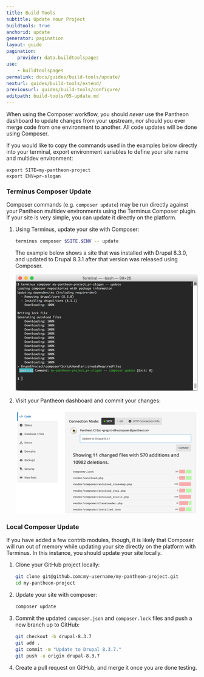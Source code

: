 ```yaml
---
title: Build Tools
subtitle: Update Your Project
buildtools: true
anchorid: update
generator: pagination
layout: guide
pagination:
    provider: data.buildtoolspages
use:
    - buildtoolspages
permalink: docs/guides/build-tools/update/
nexturl: guides/build-tools/extend/
previousurl: guides/build-tools/configure/
editpath: build-tools/05-update.md
---
```


When using the Composer workflow, you should *never* use the Pantheon dashboard to update changes from your upstream, nor should you ever merge code from one environment to another. All code updates will be done using Composer.

If you would like to copy the commands used in the examples below directly into your terminal, export environment variables to define your site name and multidev environment:
```
export SITE=my-pantheon-project
export ENV=pr-slogan
```

### Terminus Composer Update
Composer commands (e.g. `composer update`) may be run directly against your Pantheon multidev environments using the Terminus Composer plugin. If your site is very simple, you can update it directly on the platform.

1.  Using Terminus, update your site with Composer:

    ```bash
    terminus composer $SITE.$ENV -- update
    ```

    The example below shows a site that was installed with Drupal 8.3.0, and updated to Drupal 8.3.1 after that version was released using Composer.

    ![Update configuration](/source/docs/assets/images/pr-workflow/composer-update.png)

2.  Visit your Pantheon dashboard and commit your changes:

    ![Commit updated files](/source/docs/assets/images/pr-workflow/commit-composer-update.png)

### Local Composer Update
If you have added a few contrib modules, though, it is likely that Composer will run out of memory while updating your site directly on the platform with Terminus. In this instance, you should update your site locally.

1. Clone your GitHub project locally:

    ```bash
    git clone git@github.com:my-username/my-pantheon-project.git
    cd my-pantheon-project
    ```

2. Update your site with composer:

    ```bash
    composer update
    ```

3. Commit the updated `composer.json` and `composer.lock` files and push a new branch up to GitHub:

    ```bash
    git checkout -b drupal-8.3.7
    git add .
    git commit -m "Update to Drupal 8.3.7."
    git push -u origin drupal-8.3.7
    ```

4. Create a pull request on GitHub, and merge it once you are done testing.

